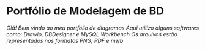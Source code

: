 # Portfólio de Modelagem de BD

_Olá! Bem vindo ao meu portfólio de diagramas_
_Aqui utilizo alguns softwares como: Drawio, DBDesigner e MySQL Workbench_
_Os arquivos estão representados nos formatos PNG, PDF e mwb_

